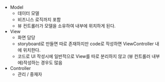 - Model
	- 데이터 모델
	- 비즈니스 로직까지 포함
	- 뷰 컨트롤러가 모델을 소유하여 내부에 위치하게 된다.
- View
	- 화면 담당
	- storyboard로 만들면 따로 존재하지만 code로 작성하면 ViewController 내에 위치한다.
	- 코드로 UI 작성시에 일반적으로 View를 따로 분리하지 않고 (뷰 컨트롤러 내부에)작성하는 경우도 많음
- Controller
	- 관리 / 중재자